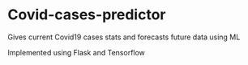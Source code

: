 # Covid-cases-predictor
Gives current Covid19 cases stats and forecasts future data using ML

Implemented using Flask and Tensorflow
